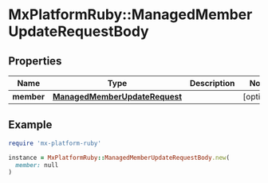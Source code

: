 # MxPlatformRuby::ManagedMemberUpdateRequestBody

## Properties

| Name | Type | Description | Notes |
| ---- | ---- | ----------- | ----- |
| **member** | [**ManagedMemberUpdateRequest**](ManagedMemberUpdateRequest.md) |  | [optional] |

## Example

```ruby
require 'mx-platform-ruby'

instance = MxPlatformRuby::ManagedMemberUpdateRequestBody.new(
  member: null
)
```

